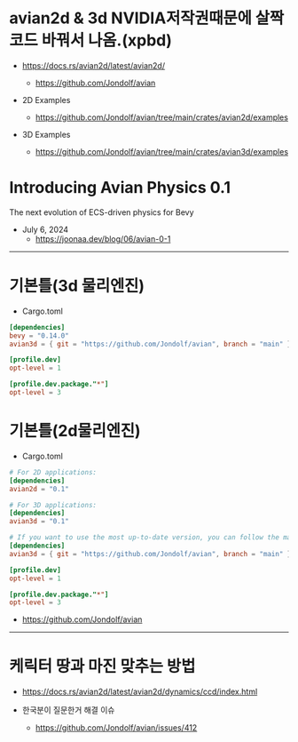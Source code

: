 # avian2d & 3d NVIDIA저작권때문에 살짝 코드 바꿔서 나옴.(xpbd)

- https://docs.rs/avian2d/latest/avian2d/
  - https://github.com/Jondolf/avian

- 2D Examples
  - https://github.com/Jondolf/avian/tree/main/crates/avian2d/examples

- 3D Examples
  - https://github.com/Jondolf/avian/tree/main/crates/avian3d/examples

# Introducing Avian Physics 0.1
The next evolution of ECS-driven physics for Bevy
- July 6, 2024
  - https://joonaa.dev/blog/06/avian-0-1

<hr>

# 기본틀(3d 물리엔진)

- Cargo.toml
```toml
[dependencies]
bevy = "0.14.0"
avian3d = { git = "https://github.com/Jondolf/avian", branch = "main" }

[profile.dev]
opt-level = 1

[profile.dev.package."*"]
opt-level = 3
```

# 기본틀(2d물리엔진)

- Cargo.toml
```toml
# For 2D applications:
[dependencies]
avian2d = "0.1"

# For 3D applications:
[dependencies]
avian3d = "0.1"

# If you want to use the most up-to-date version, you can follow the main branch:
[dependencies]
avian3d = { git = "https://github.com/Jondolf/avian", branch = "main" }

[profile.dev]
opt-level = 1

[profile.dev.package."*"]
opt-level = 3
```
- https://github.com/Jondolf/avian

<hr>


# 케릭터 땅과 마진 맞추는 방법
- https://docs.rs/avian2d/latest/avian2d/dynamics/ccd/index.html

- 한국분이 질문한거 해결 이슈
  - https://github.com/Jondolf/avian/issues/412
